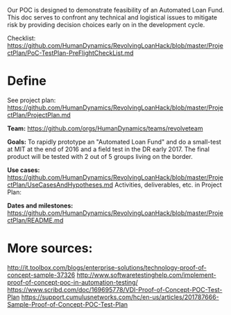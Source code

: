 Our POC is designed to demonstrate feasibility of an Automated Loan Fund. This doc serves to confront any technical and logistical issues to mitigate risk by providing decision choices early on in the development cycle.

Checklist: https://github.com/HumanDynamics/RevolvingLoanHack/blob/master/ProjectPlan/PoC-TestPlan-PreFlightCheckList.md

# Define
See project plan: https://github.com/HumanDynamics/RevolvingLoanHack/blob/master/ProjectPlan/ProjectPlan.md 

**Team:** https://github.com/orgs/HumanDynamics/teams/revolveteam

**Goals:** To rapidly prototype an "Automated Loan Fund" and do a small-test at MIT at the end of 2016 and a field test in the DR early 2017. The final product will be tested with 2 out of 5 groups living on the border.

**Use cases:** https://github.com/HumanDynamics/RevolvingLoanHack/blob/master/ProjectPlan/UseCasesAndHypotheses.md
Activities, deliverables, etc. in Project Plan: 

**Dates and milestones:** https://github.com/HumanDynamics/RevolvingLoanHack/blob/master/ProjectPlan/README.md


# More sources:
http://it.toolbox.com/blogs/enterprise-solutions/technology-proof-of-concept-sample-37326
http://www.softwaretestinghelp.com/implement-proof-of-concept-poc-in-automation-testing/
https://www.scribd.com/doc/169695778/VDI-Proof-of-Concept-POC-Test-Plan
https://support.cumulusnetworks.com/hc/en-us/articles/201787666-Sample-Proof-of-Concept-POC-Test-Plan
